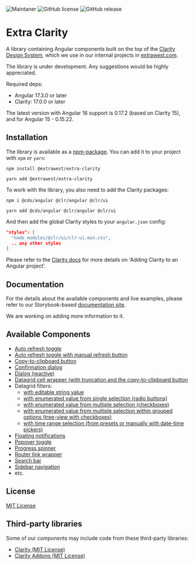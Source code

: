 ![Maintaner](https://img.shields.io/badge/maintainer-extrawest.com-blue)
![GitHub license](https://img.shields.io/github/license/Naereen/StrapDown.js.svg)
![GitHub release](https://img.shields.io/github/package-json/v/extrawest/extra-clarity?filename=projects%2Fextra-clarity%2Fpackage.json)

# Extra Clarity

A library containing Angular components built on the top of the [Clarity Design System](https://clarity.design/),
which we use in our internal projects in [extrawest.com](https://extrawest.com).

The library is under development. Any suggestions would be highly appreciated.

Required deps:

- Angular 17.3.0 or later
- Clarity: 17.0.0 or later

The latest version with Angular 16 support is 0.17.2 (based on Clarity 15), and for Angular 15 - 0.15.22.

## Installation

The library is available as a [npm-package](https://www.npmjs.com/package/@extrawest/extra-clarity).
You can add it to your project with `npm` or `yarn`:

```shell
npm install @extrawest/extra-clarity

yarn add @extrawest/extra-clarity
```

To work with the library, you also need to add the Clarity packages:

```shell
npm i @cds/angular @clr/angular @clr/ui

yarn add @cds/angular @clr/angular @clr/ui
```

And then add the global Clarity styles to your `angular.json` config:

```json
"styles": [
  "node_modules/@clr/ui/clr-ui.min.css",
  .. any other styles
]
```

Please refer to the [Clarity docs](https://clarity.design/documentation/get-started)
for more details on 'Adding Clarity to an Angular project'.

## Documentation

For the details about the available components and live examples,
please refer to our Storybook-based [documentation site](https://extra-clarity-docs.web.app).

We are working on adding more information to it.

## Available Components

- [Auto refresh toggle](https://extra-clarity-docs.web.app/?path=/story/components-auto-refresh--auto-refresh-story)
- [Auto refresh toggle with manual refresh button](https://extra-clarity-docs.web.app/?path=/story/components-auto-refresh-group--auto-refresh-group-story)
- [Copy-to-clipboard button](https://extra-clarity-docs.web.app/?path=/docs/components-button-copy-to-clipboard--overview)
- [Confirmation dialog](https://extra-clarity-docs.web.app/?path=/story/components-confirmation-dialog--confirmation-dialog-story)
- [Dialog (reactive)](https://extra-clarity-docs.web.app/?path=/docs/components-dialog-overview--docs)
- [Datagrid cell wrapper (with truncation and the copy-to-clipboard button](https://extra-clarity-docs.web.app/?path=/docs/components-datagrid-cell-wrapper--overview)
- Datagrid filters:
  - [with editable string value](https://extra-clarity-docs.web.app/?path=/docs/components-datagrid-filters-string-filter--overview)
  - [with enumerated value from single selection (radio buttons)](https://extra-clarity-docs.web.app/?path=/docs/components-datagrid-filters-enum-single-value-filter--overview)
  - [with enumerated value from multiple selection (checkboxes)](https://extra-clarity-docs.web.app/?path=/docs/components-datagrid-filters-enum-multi-value-filter--overview)
  - [with enumerated value from multiple selection within grouped options (tree-view with checkboxes)](https://extra-clarity-docs.web.app/?path=/docs/components-datagrid-filters-enum-grouped-value-filter--overview)
  - [with time range selection (from presets or manually with date-time pickers)](https://extra-clarity-docs.web.app/?path=/docs/components-datagrid-filters-time-range-filter--overview)
- [Floating notifications](https://extra-clarity-docs.web.app/?path=/story/components-notification--notification-story)
- [Popover toggle](https://extra-clarity-docs.web.app/?path=/docs/components-popover-toggle--overview)
- [Progress spinner](https://extra-clarity-docs.web.app/?path=/story/components-progress-spinner--progress-spinner-story)
- [Router link wrapper](https://extra-clarity-docs.web.app/?path=/docs/components-router-link-wrapper--overview)
- [Search bar](https://extra-clarity-docs.web.app/?path=/docs/components-search-bar--overview)
- [Sidebar navigation](https://extra-clarity-docs.web.app/?path=/docs/components-sidebar-navigation--overview)
- etc.

## License

[MIT License](LICENSE)

## Third-party libraries

Some of our components may include code from these third-party libraries:

- [Clarity (MIT License)](https://github.com/vmware-clarity/ng-clarity)
- [Clarity Addons (MIT License)](https://github.com/porscheinformatik/clarity-addons)
